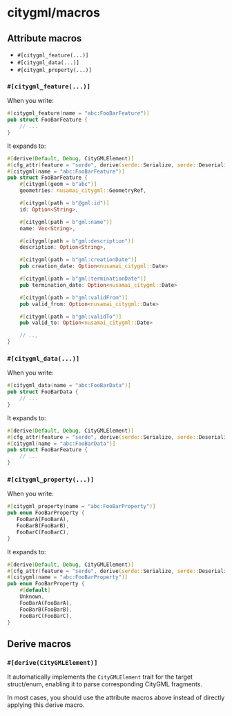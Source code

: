 # citygml/macros

## Attribute macros

- `#[citygml_feature(...)]`
- `#[citygml_data(...)]`
- `#[citygml_property(...)]`

### `#[citygml_feature(...)]`

When you write:

```rust
#[citygml_feature(name = "abc:FooBarFeature")]
pub struct FooBarFeature {
    // ...
}
```

It expands to:

```rust
#[derive(Default, Debug, CityGMLElement)]
#[cfg_attr(feature = "serde", derive(serde::Serialize, serde::Deserialize), serde(tag = "type"))]
#[citygml(name = "abc:FooBarFeature")]
pub struct FooBarFeature {
    #[citygml(geom = b"abc")]
    geometries: nusamai_citygml::GeometryRef,

    #[citygml(path = b"@gml:id")]
    id: Option<String>,

    #[citygml(path = b"gml:name")]
    name: Vec<String>,

    #[citygml(path = b"gml:description")]
    description: Option<String>,

    #[citygml(path = b"gml:creationDate")]
    pub creation_date: Option<nusamai_citygml::Date>

    #[citygml(path = b"gml:terminationDate")]
    pub termination_date: Option<nusamai_citygml::Date>

    #[citygml(path = b"gml:validFrom")]
    pub valid_from: Option<nusamai_citygml::Date>

    #[citygml(path = b"gml:validTo")]
    pub valid_to: Option<nusamai_citygml::Date>

    // ..,
}
```

### `#[citygml_data(...)]`

When you write:

```rust
#[citygml_data(name = "abc:FooBarData")]
pub struct FooBarData {
    // ...
}
```

It expands to:

```rust
#[derive(Default, Debug, CityGMLElement)]
#[cfg_attr(feature = "serde", derive(serde::Serialize, serde::Deserialize), serde(tag = "type"))]
#[citygml(name = "abc:FooBarData")]
pub struct FooBarFeature {
    // ...
}
```

### `#[citygml_property(...)]`

When you write:

```rust
#[citygml_property(name = "abc:FooBarProperty")]
pub enum FooBarProperty {
   FooBarA(FooBarA),
   FooBarB(FooBarB),
   FooBarC(FooBarC),
}
```

It expands to:

```rust
#[derive(Default, Debug, CityGMLElement)]
#[cfg_attr(feature = "serde", derive(serde::Serialize, serde::Deserialize), serde(tag = "type"))]
#[citygml(name = "abc:FooBarProperty")]
pub enum FooBarProperty {
    #[default]
    Unknown,
    FooBarA(FooBarA), 
    FooBarB(FooBarB),
    FooBarC(FooBarC),
}
```

## Derive macros

### `#[derive(CityGMLElement)]`

It automatically implements the `CityGMLElement` trait for the target struct/enum, enabling it to parse corresponding CityGML fragments.

In most cases, you should use the attribute macros above instead of directly applying this derive macro.
